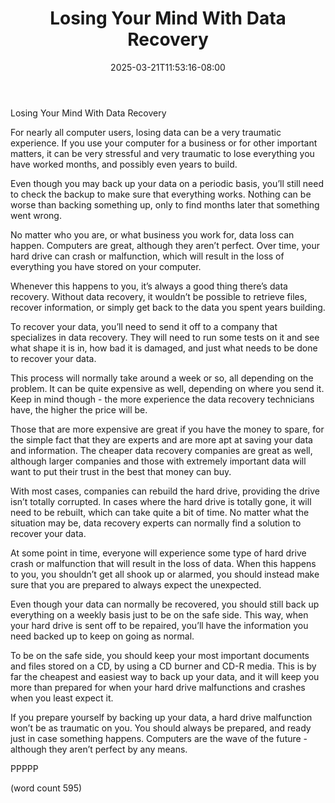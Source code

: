 ﻿---
title: "Losing Your Mind With Data Recovery"
date: 2025-03-21T11:53:16-08:00
description: "Data Recovery Tips for Web Success"
featured_image: "/images/Data Recovery.jpg"
tags: ["Data Recovery"]
---

Losing Your Mind With Data Recovery

For nearly all computer users, losing data can be a very traumatic experience.  If you use your computer for a business or for other important matters, it can be very stressful and very traumatic to lose everything you have worked months, and possibly even years to build.

Even though you may back up your data on a periodic basis, you’ll still need to check the backup to make sure that everything works.  Nothing can be worse than backing something up, only to find months later that something went wrong.

No matter who you are, or what business you work for, data loss can happen.  Computers are great, although they aren’t perfect.  Over time, your hard drive can crash or malfunction, which will result in the loss of everything you have stored on your computer.

Whenever this happens to you, it’s always a good thing there’s data recovery.  Without data recovery, it wouldn’t be possible to retrieve files, recover information, or simply get back to the data you spent years building.

To recover your data, you’ll need to send it off to a company that specializes in data recovery.  They will need to run some tests on it and see what shape it is in, how bad it is damaged, and just what needs to be done to recover your data.  

This process will normally take around a week or so, all depending on the problem. It can be quite expensive as well, depending on where you send it.  Keep in mind though - the more experience the data recovery technicians have, the higher the price will be.

Those that are more expensive are great if you have the money to spare, for the simple fact that they are experts and are more apt at saving your data and information.  The cheaper data recovery companies are great as well, although larger companies and those with extremely important data will want to put their trust in the best that money can buy.

With most cases, companies can rebuild the hard drive, providing the drive isn’t totally corrupted.  In cases where the hard drive is totally gone, it will need to be rebuilt, which can take quite a bit of time.  No matter what the situation may be, data recovery experts can normally find a solution to recover your data.

At some point in time, everyone will experience some type of hard drive crash or malfunction that will result in the loss of data.  When this happens to you, you shouldn’t get all shook up or alarmed, you should instead make sure that you are prepared to always expect the unexpected.  

Even though your data can normally be recovered, you should still back up everything on a weekly basis just to be on the safe side.  This way, when your hard drive is sent off to be repaired, you’ll have the information you need backed up to keep on going as normal.

To be on the safe side, you should keep your most important documents and files stored on a CD, by using a CD burner and CD-R media.  This is by far the cheapest and easiest way to back up your data, and it will keep you more than prepared for when your hard drive malfunctions and crashes when you least expect it.

If you prepare yourself by backing up your data, a hard drive malfunction won’t be as traumatic on you.  You should always be prepared, and ready just in case something happens.  Computers are the wave of the future - although they aren’t perfect by any means.

PPPPP

(word count 595)
